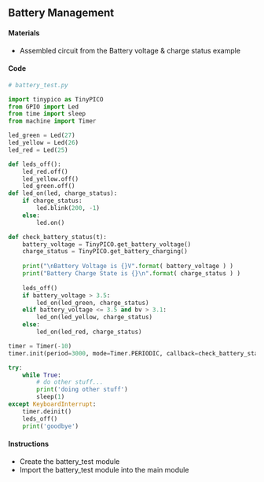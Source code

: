 ## Battery Management

#### Materials
 - Assembled circuit from the Battery voltage & charge status example

#### Code
```Python
# battery_test.py

import tinypico as TinyPICO
from GPIO import Led
from time import sleep
from machine import Timer

led_green = Led(27)
led_yellow = Led(26)
led_red = Led(25)

def leds_off():
    led_red.off()
    led_yellow.off()
    led_green.off()
def led_on(led, charge_status):
    if charge_status:
        led.blink(200, -1)
    else:
        led.on()

def check_battery_status(t):
    battery_voltage = TinyPICO.get_battery_voltage()
    charge_status = TinyPICO.get_battery_charging()
    
    print("\nBattery Voltage is {}V".format( battery_voltage ) )
    print("Battery Charge State is {}\n".format( charge_status ) )
    
    leds_off()
    if battery_voltage > 3.5:
        led_on(led_green, charge_status)
    elif battery_voltage <= 3.5 and bv > 3.1:
        led_on(led_yellow, charge_status)
    else:
        led_on(led_red, charge_status)

timer = Timer(-10)
timer.init(period=3000, mode=Timer.PERIODIC, callback=check_battery_status)

try:
    while True:
        # do other stuff...
        print('doing other stuff')
        sleep(1)
except KeyboardInterrupt:
    timer.deinit()
    leds_off()
    print('goodbye')
```

#### Instructions
 - Create the battery_test module
 - Import the battery_test module into the main module
